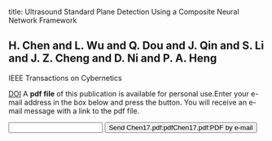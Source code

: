 title: Ultrasound Standard Plane Detection Using a Composite Neural Network Framework

## H. Chen and L. Wu and Q. Dou and J. Qin and S. Li and J. Z. Cheng and D. Ni and P. A. Heng
IEEE Transactions on Cybernetics

<a href="https://doi.org/10.1109/tcyb.2017.2685080">DOI</a>
A <b>pdf file</b> of this publication is available for personal use.Enter your e-mail address in the box below and press the button. You will receive an e-mail message with a link to the pdf file.
<form action="sender.php">  <input type="text" name="email">  <input type="submit" value="Send Chen17.pdf:pdfChen17.pdf:PDF by e-mail"></form>